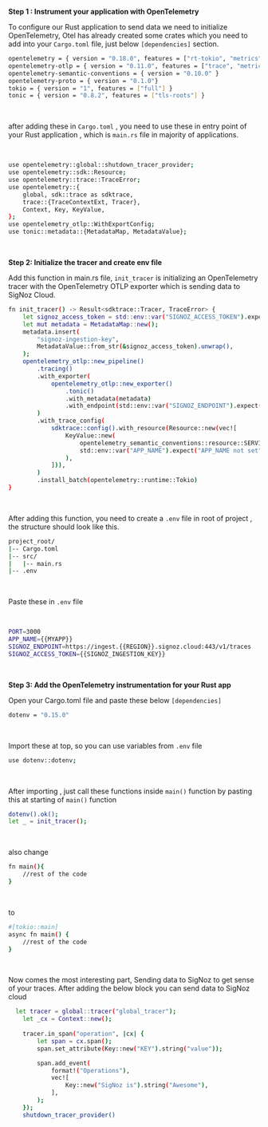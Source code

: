 **Step 1 : Instrument your application with OpenTelemetry**

To configure our Rust application to send data we need to initialize OpenTelemetry, Otel has already created some crates which you need to add into your `Cargo.toml` file, just below `[dependencies]` section.

```bash
opentelemetry = { version = "0.18.0", features = ["rt-tokio", "metrics", "trace"] }
opentelemetry-otlp = { version = "0.11.0", features = ["trace", "metrics"] }
opentelemetry-semantic-conventions = { version = "0.10.0" }
opentelemetry-proto = { version = "0.1.0"}
tokio = { version = "1", features = ["full"] }
tonic = { version = "0.8.2", features = ["tls-roots"] }
```

&nbsp;

after adding these in `Cargo.toml` , you need to use these in entry point of your Rust application , which is `main.rs` file in majority of applications. 

&nbsp;

```bash
use opentelemetry::global::shutdown_tracer_provider;
use opentelemetry::sdk::Resource;
use opentelemetry::trace::TraceError;
use opentelemetry::{
    global, sdk::trace as sdktrace,
    trace::{TraceContextExt, Tracer},
    Context, Key, KeyValue,
};
use opentelemetry_otlp::WithExportConfig;
use tonic::metadata::{MetadataMap, MetadataValue};
```

&nbsp;

**Step 2: Initialize the tracer and create env file**

Add this function in main.rs file, `init_tracer` is initializing an OpenTelemetry tracer with the OpenTelemetry OTLP exporter which is sending data to SigNoz Cloud. 

```bash
fn init_tracer() -> Result<sdktrace::Tracer, TraceError> {
    let signoz_access_token = std::env::var("SIGNOZ_ACCESS_TOKEN").expect("SIGNOZ_ACCESS_TOKEN not set");
    let mut metadata = MetadataMap::new();
    metadata.insert(
        "signoz-ingestion-key",
        MetadataValue::from_str(&signoz_access_token).unwrap(),
    );
    opentelemetry_otlp::new_pipeline()
        .tracing()
        .with_exporter(
            opentelemetry_otlp::new_exporter()
                .tonic()
                .with_metadata(metadata)
                .with_endpoint(std::env::var("SIGNOZ_ENDPOINT").expect("SIGNOZ_ENDPOINT not set")),
        )
        .with_trace_config(
            sdktrace::config().with_resource(Resource::new(vec![
                KeyValue::new(
                    opentelemetry_semantic_conventions::resource::SERVICE_NAME,
                    std::env::var("APP_NAME").expect("APP_NAME not set"),
                ),
            ])),
        )
        .install_batch(opentelemetry::runtime::Tokio)
}
```

&nbsp;

After adding this function, you need to create a `.env` file in root of project , the structure should look like this.


```bash
project_root/
|-- Cargo.toml
|-- src/
|   |-- main.rs
|-- .env
```

&nbsp;

Paste these in `.env` file 

&nbsp;


```bash 
PORT=3000
APP_NAME={{MYAPP}}
SIGNOZ_ENDPOINT=https://ingest.{{REGION}}.signoz.cloud:443/v1/traces
SIGNOZ_ACCESS_TOKEN={{SIGNOZ_INGESTION_KEY}}
```

&nbsp;


**Step 3: Add the OpenTelemetry instrumentation for your Rust app**

Open your Cargo.toml file and paste these below `[dependencies]`

```bash
dotenv = "0.15.0"
```

&nbsp;


Import these at top, so you can use variables from `.env` file

```bash
use dotenv::dotenv;
```

&nbsp;


After importing , just call these functions inside `main()` function by pasting this at starting of `main()` function

```bash 
dotenv().ok();
let _ = init_tracer();
```

&nbsp;


also change
```bash
fn main(){
    //rest of the code
}
```

&nbsp;


to 


```bash
#[tokio::main]
async fn main() {
    //rest of the code
}
```
&nbsp;


Now comes the most interesting part, Sending data to SigNoz to get sense of your traces. After adding the below block you can send data to SigNoz cloud

```bash
  let tracer = global::tracer("global_tracer");
    let _cx = Context::new();
  
    tracer.in_span("operation", |cx| {
        let span = cx.span();
        span.set_attribute(Key::new("KEY").string("value"));

        span.add_event(
            format!("Operations"),
            vec![
                Key::new("SigNoz is").string("Awesome"),
            ],
        );
    });
    shutdown_tracer_provider()
```
